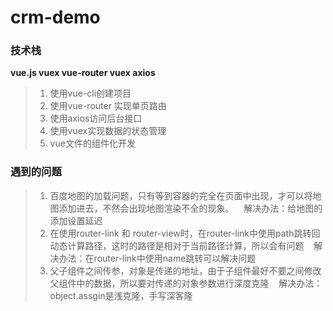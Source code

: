 # crm-demo
### 技术栈
**vue.js vuex vue-router vuex axios**
>1. 使用vue-cli创建项目
>2. 使用vue-router 实现单页路由
>3. 使用axios访问后台接口
>4. 使用vuex实现数据的状态管理
>5. vue文件的组件化开发

### 遇到的问题
>1. 百度地图的加载问题，只有等到容器的完全在页面中出现，才可以将地图添加进去，不然会出现地图渲染不全的现象。
    解决办法：给地图的添加设置延迟
>2. 在使用router-link 和 router-view时，在router-link中使用path跳转回动态计算路径，这时的路径是相对于当前路径计算，所以会有问题
    解决办法：在router-link中使用name跳转可以解决问题
>3. 父子组件之间传参，对象是传递的地址，由于子组件最好不要之间修改父组件中的数据，所以要对传递的对象参数进行深度克隆
    解决办法：object.assgin是浅克隆，手写深客隆
